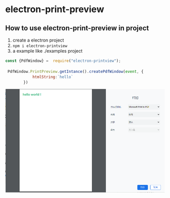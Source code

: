 # electron-print-preview

## How to use electron-print-preview in project

1. create a electron project
2. ```npm i electron-printview```
3. a example like ./examples project

```js
const {PdfWindow} =  require("electron-printview");

 PdfWindow.PrintPreview.getIntance().createPdfWindow(event, {
            htmlString:`hello`
        })
```
![](examples/assets/example1.png)
